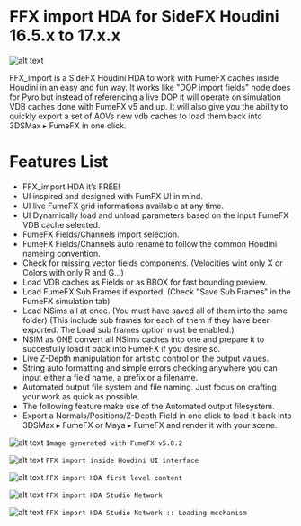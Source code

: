 # FFX import HDA for SideFX Houdini 16.5.x to 17.x.x
![alt text](https://github.com/alexnardini/FFX_import/blob/master/imgs/ffx_import_WELCOME.jpg)


FFX_import is a SideFX Houdini HDA to work with FumeFX caches inside Houdini in an easy and fun way. It works like "DOP import fields" node does for Pyro but instead of referencing a live DOP it will operate on simulation VDB caches done with FumeFX v5 and up. It will also give you the ability to quickly export a set of AOVs new vdb caches to load them back into 3DSMax ▸ FumeFX in one click.


# Features List

- FFX_import HDA it’s FREE!
- UI inspired and designed with FumFX UI in mind.
- UI live FumeFX grid informations available at any time.
- UI Dynamically load and unload parameters based on the input FumeFX VDB cache selected.
- FumeFX Fields/Channels import selection.
- FumeFX Fields/Channels auto rename to follow the common Houdini nameing convention.
- Check for missing vector fields components. (Velocities wint only X or Colors with only R and G…)
- Load VDB caches as Fields or as BBOX for fast bounding preview.
- Load FumeFX Sub Frames if exported. (Check "Save Sub Frames" in the FumeFX simulation tab)
- Load NSims all at once. (You must have saved all of them into the same folder) (This include sub frames for each of them if they     have been exported. The Load sub frames option must be enabled.)
- NSIM as ONE convert all NSims caches into one and prepare it to succesfully load it back into FumeFX if you desire so.
- Live Z-Depth manipulation for artistic control on the output values.
- String auto formatting and simple errors checking anywhere you can input either a field name, a prefix or a filename.
- Automated output file system and file naming. Just focus on crafting your work as quick as possible.
- The following feature make use of the Automated output filesystem.
- Export a Normals/Positions/Z-Depth Field in one click to load it back into 3DSMax ▸ FumeFX or Maya ▸ FumeFX and render it with your scene.

![alt text](https://github.com/alexnardini/FFX_import/blob/master/imgs/ffx.jpg)
`Image generated with FumeFX v5.0.2`

![alt text](https://github.com/alexnardini/FFX_import/blob/master/imgs/ffx_import_h_001.jpg)
`FFX import inside Houdini UI interface`

![alt text](https://github.com/alexnardini/FFX_import/blob/master/imgs/ffx_import_h_002.jpg)
`FFX import HDA first level content`

![alt text](https://github.com/alexnardini/FFX_import/blob/master/imgs/ffx_import_h_003.jpg)
`FFX import HDA Studio Network`

![alt text](https://github.com/alexnardini/FFX_import/blob/master/imgs/ffx_import_h_004.jpg)
`FFX import HDA Studio Network :: Loading mechanism`
